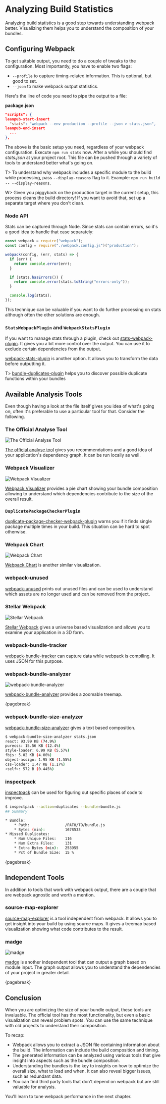 # Analyzing Build Statistics

Analyzing build statistics is a good step towards understanding webpack better. Visualizing them helps you to understand the composition of your bundles.

## Configuring Webpack

To get suitable output, you need to do a couple of tweaks to the configuration. Most importantly, you have to enable two flags:

* `--profile` to capture timing-related information. This is optional, but good to set.
* `--json` to make webpack output statistics.

Here's the line of code you need to pipe the output to a file:

**package.json**

```json
"scripts": {
leanpub-start-insert
  "stats": "webpack --env production --profile --json > stats.json",
leanpub-end-insert
  ...
},
```

The above is the basic setup you need, regardless of your webpack configuration. Execute `npm run stats` now. After a while you should find *stats.json* at your project root. This file can be pushed through a variety of tools to understand better what's going on.

T> To understand why webpack includes a specific module to the build while processing, pass `--display-reasons` flag to it. Example: `npm run build -- --display-reasons`.

W> Given you piggyback on the production target in the current setup, this process cleans the build directory! If you want to avoid that, set up a separate target where you don't clean.

### Node API

Stats can be captured through Node. Since stats can contain errors, so it's a good idea to handle that case separately:

```javascript
const webpack = require("webpack");
const config = require("./webpack.config.js")("production");

webpack(config, (err, stats) => {
  if (err) {
    return console.error(err);
  }

  if (stats.hasErrors()) {
    return console.error(stats.toString("errors-only"));
  }

  console.log(stats);
});
```

This technique can be valuable if you want to do further processing on stats although often the other solutions are enough.

### `StatsWebpackPlugin` and `WebpackStatsPlugin`

If you want to manage stats through a plugin, check out [stats-webpack-plugin](https://www.npmjs.com/package/stats-webpack-plugin). It gives you a bit more control over the output. You can use it to exclude certain dependencies from the output.

[webpack-stats-plugin](https://www.npmjs.com/package/webpack-stats-plugin) is another option. It allows you to transform the data before outputting it.

T> [bundle-duplicates-plugin](https://www.npmjs.com/package/bundle-duplicates-plugin) helps you to discover possible duplicate functions within your bundles

## Available Analysis Tools

Even though having a look at the file itself gives you idea of what's going on, often it's preferable to use a particular tool for that. Consider the following.

### The Official Analyse Tool

![The Official Analyse Tool](images/analyse.png)

[The official analyse tool](https://github.com/webpack/analyse) gives you recommendations and a good idea of your application's dependency graph. It can be run locally as well.

### Webpack Visualizer

![Webpack Visualizer](images/webpack-visualizer.png)

[Webpack Visualizer](https://chrisbateman.github.io/webpack-visualizer/) provides a pie chart showing your bundle composition allowing to understand which dependencies contribute to the size of the overall result.

### `DuplicatePackageCheckerPlugin`

[duplicate-package-checker-webpack-plugin](https://www.npmjs.com/package/duplicate-package-checker-webpack-plugin) warns you if it finds single package multiple times in your build. This situation can be hard to spot otherwise.

### Webpack Chart

![Webpack Chart](images/webpack-chart.png)

[Webpack Chart](https://alexkuz.github.io/webpack-chart/) is another similar visualization.

### webpack-unused

[webpack-unused](https://www.npmjs.com/package/webpack-unused) prints out unused files and can be used to understand which assets are no longer used and can be removed from the project.

### Stellar Webpack

![Stellar Webpack](images/stellar-webpack.jpg)

[Stellar Webpack](https://alexkuz.github.io/stellar-webpack/) gives a universe based visualization and allows you to examine your application in a 3D form.

### webpack-bundle-tracker

[webpack-bundle-tracker](https://www.npmjs.com/package/webpack-bundle-tracker) can capture data while webpack is compiling. It uses JSON for this purpose.

### webpack-bundle-analyzer

![webpack-bundle-analyzer](images/webpack-bundle-analyzer.jpg)

[webpack-bundle-analyzer](https://www.npmjs.com/package/webpack-bundle-analyzer) provides a zoomable treemap.

{pagebreak}

### webpack-bundle-size-analyzer

[webpack-bundle-size-analyzer](https://www.npmjs.com/package/webpack-bundle-size-analyzer) gives a text based composition.

```bash
$ webpack-bundle-size-analyzer stats.json
react: 93.99 KB (74.9%)
purecss: 15.56 KB (12.4%)
style-loader: 6.99 KB (5.57%)
fbjs: 5.02 KB (4.00%)
object-assign: 1.95 KB (1.55%)
css-loader: 1.47 KB (1.17%)
<self>: 572 B (0.445%)
```

### inspectpack

[inspectpack](https://www.npmjs.com/package/inspectpack) can be used for figuring out specific places of code to improve.

```bash
$ inspectpack --action=duplicates --bundle=bundle.js
## Summary

* Bundle:
    * Path:                /PATH/TO/bundle.js
    * Bytes (min):         1678533
* Missed Duplicates:
    * Num Unique Files:    116
    * Num Extra Files:     131
    * Extra Bytes (min):   253955
    * Pct of Bundle Size:  15 %
```

{pagebreak}

## Independent Tools

In addition to tools that work with webpack output, there are a couple that are webpack agnostic and worth a mention.

### source-map-explorer

[source-map-explorer](https://www.npmjs.com/package/source-map-explorer) is a tool independent from webpack. It allows you to get insight into your build by using source maps. It gives a treemap based visualization showing what code contributes to the result.

### madge

![madge](images/madge.png)

[madge](https://www.npmjs.com/package/madge) is another independent tool that can output a graph based on module input. The graph output allows you to understand the dependencies of your project in greater detail.

{pagebreak}

## Conclusion

When you are optimizing the size of your bundle output, these tools are invaluable. The official tool has the most functionality, but even a basic visualization can reveal problem spots. You can use the same technique with old projects to understand their composition.

To recap:

* Webpack allows you to extract a JSON file containing information about the build. The information can include the build composition and timing.
* The generated information can be analyzed using various tools that give insight into aspects such as the bundle composition.
* Understanding the bundles is the key to insights on how to optimize the overall size, what to load and when. It can also reveal bigger issues, such as redundant data.
* You can find third party tools that don't depend on webpack but are still valuable for analysis.

You'll learn to tune webpack performance in the next chapter.
